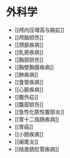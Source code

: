 # 外科学
- [[颅内压增高与脑疝]]
- [[颅脑损伤]]
- [[颈部疾病]]
- [[乳房疾病]]
- [[胸部损伤]]
- [[胸壁胸膜疾病]]
- [[肺疾病]]
- [[食管疾病]]
- [[心脏疾病]]
- [[腹外疝]]
- [[腹部损伤]]
- [[急性化脓性腹部炎]]
- [[胃十二指肠疾病]]
- [[胃癌]]
- [[小肠疾病]]
- [[阑尾炎]]
- [[结直肠肛管疾病]]